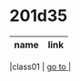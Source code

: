 # 201d35
|  name | link |
|   -----------| -------------|


|class01    | [go to ](class-01.md)        |
       